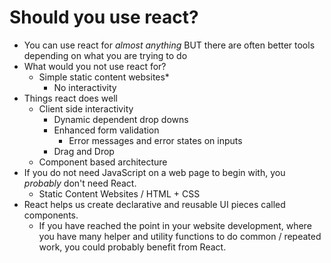 # Should you use react?

* You can use react for _almost anything_ BUT there are often better tools depending on what you are trying to do
* What would you not use react for?
  * Simple static content websites*
    * No interactivity
* Things react does well
  * Client side interactivity
    * Dynamic dependent drop downs
    * Enhanced form validation
      * Error messages and error states on inputs
    * Drag and Drop
  * Component based architecture
* If you do not need JavaScript on a web page to begin with, you _probably_ don't need React.
  * Static Content Websites / HTML + CSS
* React helps us create declarative and reusable UI pieces called components.
  * If you have reached the point in your website development, where you have many helper and utility functions to do common / repeated work, you could probably benefit from React.